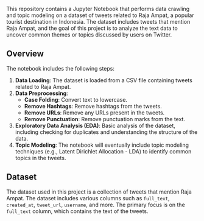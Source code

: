 This repository contains a Jupyter Notebook that performs data crawling and topic modeling on a dataset of tweets related to Raja Ampat, a popular tourist destination in Indonesia. The dataset includes tweets that mention Raja Ampat, and the goal of this project is to analyze the text data to uncover common themes or topics discussed by users on Twitter.

## Overview

The notebook includes the following steps:

1. **Data Loading**: The dataset is loaded from a CSV file containing tweets related to Raja Ampat.
2. **Data Preprocessing**:
   - **Case Folding**: Convert text to lowercase.
   - **Remove Hashtags**: Remove hashtags from the tweets.
   - **Remove URLs**: Remove any URLs present in the tweets.
   - **Remove Punctuation**: Remove punctuation marks from the text.
3. **Exploratory Data Analysis (EDA)**: Basic analysis of the dataset, including checking for duplicates and understanding the structure of the data.
4. **Topic Modeling**: The notebook will eventually include topic modeling techniques (e.g., Latent Dirichlet Allocation - LDA) to identify common topics in the tweets.

## Dataset

The dataset used in this project is a collection of tweets that mention Raja Ampat. The dataset includes various columns such as `full_text`, `created_at`, `tweet_url`, `username`, and more. The primary focus is on the `full_text` column, which contains the text of the tweets.
